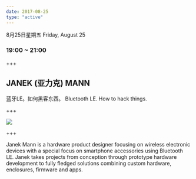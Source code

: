 ```yaml
---
date: 2017-08-25
type: "active"
---
```


8月25日星期五
Friday, August 25
### 19:00 ~ 21:00 

+++

## JANEK (亚力克) MANN
蓝牙LE。如何黑客东西。
Bluetooth LE. How to hack things.

+++

![](/images/janek.jpg)

+++

Janek Mann is a hardware product designer focusing on wireless electronic devices with a special focus on smartphone accessories using Bluetooth LE. Janek takes projects from conception through prototype hardware development to fully fledged solutions combining custom hardware, enclosures, firmware and apps.
